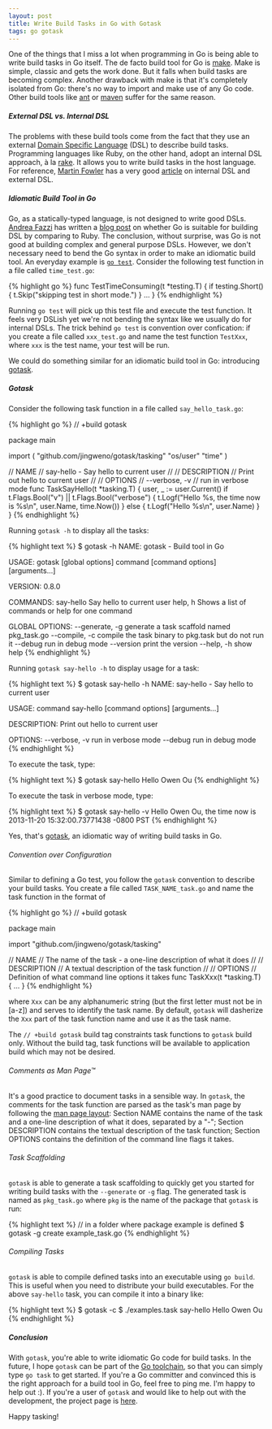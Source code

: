 ```yaml
---
layout: post
title: Write Build Tasks in Go with Gotask
tags: go gotask
---
```


One of the things that I miss a lot when programming in Go is being able to write build tasks in Go itself.
The de facto build tool for Go is [make](http://www.gnu.org/software/make/).
Make is simple, classic and gets the work done. But it falls when build tasks are becoming complex.
Another drawback with make is that it's completely isolated from Go: there's no way to import and make use of any Go code.
Other build tools like [ant](http://ant.apache.org/) or [maven](http://maven.apache.org/what-is-maven.html) suffer for the same reason.

##### External DSL vs. Internal DSL

The problems with these build tools come from the fact that they use an external [Domain Specific Language](http://en.wikipedia.org/wiki/Domain_Specific_Language) (DSL) to describe build tasks.
Programming languages like Ruby, on the other hand, adopt an internal DSL approach, à la [rake](http://rake.rubyforge.org/). It allows you to write build tasks in the host language.
For reference, [Martin Fowler](http://martinfowler.com/) has a very good [article](http://martinfowler.com/bliki/DomainSpecificLanguage.html) on internal DSL and external DSL.

##### Idiomatic Build Tool in Go

Go, as a statically-typed language, is not designed to write good DSLs.
[Andrea Fazzi](https://twitter.com/remogatto) has written a [blog post](http://freecella.blogspot.ca/2010/03/is-go-suitable-for-building-dsl.html) on whether Go is suitable for building DSL by comparing to Ruby.
The conclusion, without surprise, was Go is not good at building complex and general purpose DSLs.
However, we don't necessary need to bend the Go syntax in order to make an idiomatic build tool.
An everyday example is [`go test`](http://golang.org/pkg/testing/). Consider the following test function in a file called `time_test.go`:

{% highlight go %}
func TestTimeConsuming(t *testing.T) {
    if testing.Short() {
        t.Skip("skipping test in short mode.")
    }
    ...
}
{% endhighlight %}

Running `go test` will pick up this test file and execute the test function.
It feels very DSLish yet we're not bending the syntax like we usually do for internal DSLs.
The trick behind `go test` is convention over confication:
if you create a file called `xxx_test.go` and name the test function `TestXxx`, where `xxx` is the test name,
your test will be run. 

We could do something similar for an idiomatic build tool in Go: introducing [gotask](https://github.com/jingweno/gotask).

##### Gotask

Consider the following task function in a file called `say_hello_task.go`:

{% highlight go %}
// +build gotask

package main

import (
    "github.com/jingweno/gotask/tasking"
    "os/user"
    "time"
)

// NAME
//    say-hello - Say hello to current user
//
// DESCRIPTION
//    Print out hello to current user
//
// OPTIONS
//    --verbose, -v
//        run in verbose mode
func TaskSayHello(t *tasking.T) {
    user, _ := user.Current()
    if t.Flags.Bool("v") || t.Flags.Bool("verbose") {
        t.Logf("Hello %s, the time now is %s\n", user.Name, time.Now())
    } else {
        t.Logf("Hello %s\n", user.Name)
    }
}
{% endhighlight %}

Running `gotask -h` to display all the tasks:

{% highlight text %}
$ gotask -h
NAME:
   gotask - Build tool in Go

USAGE:
   gotask [global options] command [command options] [arguments...]

VERSION:
   0.8.0

COMMANDS:
   say-hello    Say hello to current user
   help, h      Shows a list of commands or help for one command

GLOBAL OPTIONS:
   --generate, -g       generate a task scaffold named pkg_task.go
   --compile, -c        compile the task binary to pkg.task but do not run it
   --debug              run in debug mode
   --version            print the version
   --help, -h           show help
{% endhighlight %}

Running `gotask say-hello -h` to display usage for a task:

{% highlight text %}
$ gotask say-hello -h
NAME:
   say-hello - Say hello to current user

USAGE:
   command say-hello [command options] [arguments...]

DESCRIPTION:
   Print out hello to current user

OPTIONS:
   --verbose, -v        run in verbose mode
   --debug              run in debug mode
{% endhighlight %}

To execute the task, type:

{% highlight text %}
$ gotask say-hello
Hello Owen Ou
{% endhighlight %}

To execute the task in verbose mode, type:

{% highlight text %}
$ gotask say-hello -v
Hello Owen Ou, the time now is 2013-11-20 15:32:00.73771438 -0800 PST
{% endhighlight %}

Yes, that's [gotask](https://github.com/jingweno/gotask), an idiomatic way of writing build tasks in Go. 

###### Convention over Configuration

Similar to defining a Go test, you follow the `gotask` convention to describe your build tasks.
You create a file called `TASK_NAME_task.go` and name the task function in the format of

{% highlight go %}
// +build gotask

package main

import "github.com/jingweno/gotask/tasking"

// NAME
//    The name of the task - a one-line description of what it does
//
// DESCRIPTION
//    A textual description of the task function
//
// OPTIONS
//    Definition of what command line options it takes
func TaskXxx(t *tasking.T) {
  ...
}
{% endhighlight %}

where `Xxx` can be any alphanumeric string (but the first letter must not be in [a-z]) and serves to identify the task name.
By default, `gotask` will dasherize the `Xxx` part of the task function name and use it as the task name.

The `// +build gotask` build tag constraints task functions to `gotask` build only. Without the build tag, task functions will be available to
application build which may not be desired.

###### Comments as Man Page™

It's a good practice to document tasks in a sensible way.
In `gotask`, the comments for the task function are parsed as the task's man page by
following the [man page layout](http://en.wikipedia.org/wiki/Man_page#Layout):
Section NAME contains the name of the task and a one-line description of what it does, separated by a "-";
Section DESCRIPTION contains the textual description of the task function;
Section OPTIONS contains the definition of the command line flags it takes.

###### Task Scaffolding

`gotask` is able to generate a task scaffolding to quickly get you started for writing build tasks with the `--generate` or `-g` flag.
The generated task is named as `pkg_task.go` where `pkg` is the name of the package that `gotask` is run:

{% highlight text %}
// in a folder where package example is defined
$ gotask -g
create example_task.go
{% endhighlight %}

###### Compiling Tasks

`gotask` is able to compile defined tasks into an executable using `go build`.
This is useful when you need to distribute your build executables. For
the above `say-hello` task, you can compile it into a binary like:

{% highlight text %}
$ gotask -c
$ ./examples.task say-hello
Hello Owen Ou
{% endhighlight %}

##### Conclusion

With `gotask`, you're able to write idiomatic Go code for build tasks.
In the future, I hope `gotask` can be part of the [Go toolchain](http://golang.org/src/cmd/go), so that you can simply type `go task` to get started.
If you're a Go committer and convinced this is the right approach for a build tool in Go, feel free to ping me. I'm happy to help out :).
If you're a user of `gotask` and would like to help out with the development, the project page is [here](https://github.com/jingweno/gotask).  

Happy tasking!
